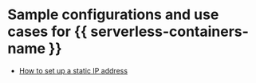 # Sample configurations and use cases for {{ serverless-containers-name }}

* [How to set up a static IP address](static-ip-address.md)